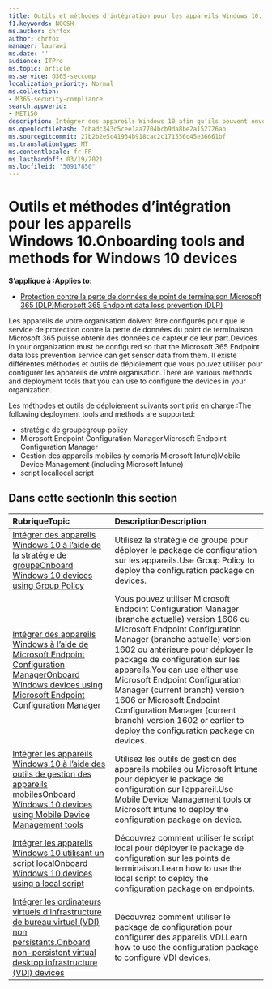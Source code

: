 ```yaml
---
title: Outils et méthodes d’intégration pour les appareils Windows 10.
f1.keywords: NOCSH
ms.author: chrfox
author: chrfox
manager: laurawi
ms.date: ''
audience: ITPro
ms.topic: article
ms.service: O365-seccomp
localization_priority: Normal
ms.collection:
- M365-security-compliance
search.appverid:
- MET150
description: Intégrer des appareils Windows 10 afin qu’ils peuvent envoyer des données de capteur aux solutions de conformité Microsoft 365
ms.openlocfilehash: 7cbadc343c5cee1aa7704bcb9da8be2a152726ab
ms.sourcegitcommit: 27b2b2e5c41934b918cac2c171556c45e36661bf
ms.translationtype: MT
ms.contentlocale: fr-FR
ms.lasthandoff: 03/19/2021
ms.locfileid: "50917850"
---
```

# <a name="onboarding-tools-and-methods-for-windows-10-devices"></a><span data-ttu-id="d9ee4-103">Outils et méthodes d’intégration pour les appareils Windows 10.</span><span class="sxs-lookup"><span data-stu-id="d9ee4-103">Onboarding tools and methods for Windows 10 devices</span></span>

<span data-ttu-id="d9ee4-104">**S’applique à :**</span><span class="sxs-lookup"><span data-stu-id="d9ee4-104">**Applies to:**</span></span>
- [<span data-ttu-id="d9ee4-105">Protection contre la perte de données de point de terminaison Microsoft 365 (DLP)</span><span class="sxs-lookup"><span data-stu-id="d9ee4-105">Microsoft 365 Endpoint data loss prevention (DLP)</span></span>](./endpoint-dlp-learn-about.md)

<span data-ttu-id="d9ee4-106">Les appareils de votre organisation doivent être configurés pour que le service de protection contre la perte de données du point de terminaison Microsoft 365 puisse obtenir des données de capteur de leur part.</span><span class="sxs-lookup"><span data-stu-id="d9ee4-106">Devices in your organization must be configured so that the Microsoft 365 Endpoint data loss prevention service can get sensor data from them.</span></span> <span data-ttu-id="d9ee4-107">Il existe différentes méthodes et outils de déploiement que vous pouvez utiliser pour configurer les appareils de votre organisation.</span><span class="sxs-lookup"><span data-stu-id="d9ee4-107">There are various methods and deployment tools that you can use to configure the devices in your organization.</span></span>

<span data-ttu-id="d9ee4-108">Les méthodes et outils de déploiement suivants sont pris en charge :</span><span class="sxs-lookup"><span data-stu-id="d9ee4-108">The following deployment tools and methods are supported:</span></span>

- <span data-ttu-id="d9ee4-109">stratégie de groupe</span><span class="sxs-lookup"><span data-stu-id="d9ee4-109">group policy</span></span>
- <span data-ttu-id="d9ee4-110">Microsoft Endpoint Configuration Manager</span><span class="sxs-lookup"><span data-stu-id="d9ee4-110">Microsoft Endpoint Configuration Manager</span></span>
- <span data-ttu-id="d9ee4-111">Gestion des appareils mobiles (y compris Microsoft Intune)</span><span class="sxs-lookup"><span data-stu-id="d9ee4-111">Mobile Device Management (including Microsoft Intune)</span></span>
- <span data-ttu-id="d9ee4-112">script local</span><span class="sxs-lookup"><span data-stu-id="d9ee4-112">local script</span></span>

## <a name="in-this-section"></a><span data-ttu-id="d9ee4-113">Dans cette section</span><span class="sxs-lookup"><span data-stu-id="d9ee4-113">In this section</span></span>
<span data-ttu-id="d9ee4-114">Rubrique</span><span class="sxs-lookup"><span data-stu-id="d9ee4-114">Topic</span></span> | <span data-ttu-id="d9ee4-115">Description</span><span class="sxs-lookup"><span data-stu-id="d9ee4-115">Description</span></span>
:---|:---
[<span data-ttu-id="d9ee4-116">Intégrer des appareils Windows 10 à l’aide de la stratégie de groupe</span><span class="sxs-lookup"><span data-stu-id="d9ee4-116">Onboard Windows 10 devices using Group Policy</span></span>](dlp-configure-endpoints-gp.md) | <span data-ttu-id="d9ee4-117">Utilisez la stratégie de groupe pour déployer le package de configuration sur les appareils.</span><span class="sxs-lookup"><span data-stu-id="d9ee4-117">Use Group Policy to deploy the configuration package on devices.</span></span>
[<span data-ttu-id="d9ee4-118">Intégrer des appareils Windows à l’aide de Microsoft Endpoint Configuration Manager</span><span class="sxs-lookup"><span data-stu-id="d9ee4-118">Onboard Windows devices using Microsoft Endpoint Configuration Manager</span></span>](dlp-configure-endpoints-sccm.md) | <span data-ttu-id="d9ee4-119">Vous pouvez utiliser Microsoft Endpoint Configuration Manager (branche actuelle) version 1606 ou Microsoft Endpoint Configuration Manager (branche actuelle) version 1602 ou antérieure pour déployer le package de configuration sur les appareils.</span><span class="sxs-lookup"><span data-stu-id="d9ee4-119">You can use either use Microsoft Endpoint Configuration Manager (current branch) version 1606 or Microsoft Endpoint Configuration Manager (current branch) version 1602 or earlier to deploy the configuration package on devices.</span></span>
[<span data-ttu-id="d9ee4-120">Intégrer les appareils Windows 10 à l’aide des outils de gestion des appareils mobiles</span><span class="sxs-lookup"><span data-stu-id="d9ee4-120">Onboard Windows 10 devices using Mobile Device Management tools</span></span>](dlp-configure-endpoints-mdm.md) | <span data-ttu-id="d9ee4-121">Utilisez les outils de gestion des appareils mobiles ou Microsoft Intune pour déployer le package de configuration sur l’appareil.</span><span class="sxs-lookup"><span data-stu-id="d9ee4-121">Use Mobile Device Management tools or Microsoft Intune to deploy the configuration package on device.</span></span>
[<span data-ttu-id="d9ee4-122">Intégrer les appareils Windows 10 utilisant un script local</span><span class="sxs-lookup"><span data-stu-id="d9ee4-122">Onboard Windows 10 devices using a local script</span></span>](dlp-configure-endpoints-script.md) | <span data-ttu-id="d9ee4-123">Découvrez comment utiliser le script local pour déployer le package de configuration sur les points de terminaison.</span><span class="sxs-lookup"><span data-stu-id="d9ee4-123">Learn how to use the local script to deploy the configuration package on endpoints.</span></span>
[<span data-ttu-id="d9ee4-124">Intégrer les ordinateurs virtuels d’infrastructure de bureau virtuel (VDI) non persistants.</span><span class="sxs-lookup"><span data-stu-id="d9ee4-124">Onboard non-persistent virtual desktop infrastructure (VDI) devices</span></span>](dlp-configure-endpoints-vdi.md) | <span data-ttu-id="d9ee4-125">Découvrez comment utiliser le package de configuration pour configurer des appareils VDI.</span><span class="sxs-lookup"><span data-stu-id="d9ee4-125">Learn how to use the configuration package to configure VDI devices.</span></span>